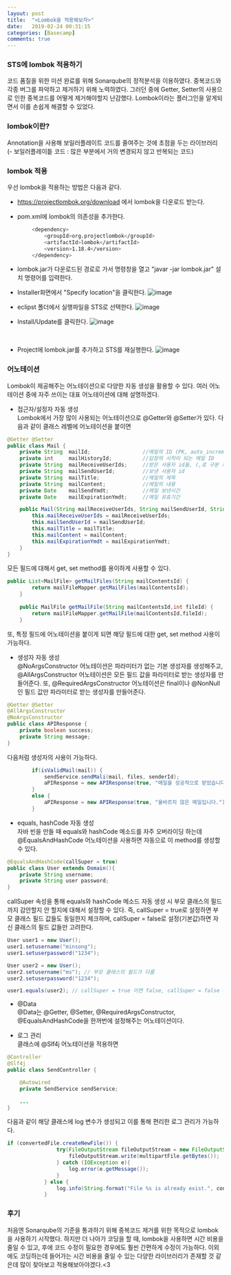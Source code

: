 ```yaml
---
layout: post
title:  "<Lombok을 적용해보자>"
date:   2019-02-24 00:31:15
categories: [Basecamp]
comments: true
---
```




### STS에 lombok 적용하기
코드 품질을 위한 미션 완료를 위해 Sonarqube의 정적분석을 이용하였다. 중복코드와 각종 버그를 파악하고 제거하기 위해 노력하였다. 그러던 중에 Getter, Setter의 사용으로 인한 중복코드를 어떻게 제거해야할지 난감했다. Lombok이라는 플러그인을 알게되면서 이를 손쉽게 해결할 수 있었다. 

### lombok이란?
Annotation을 사용해 보일러플레이트 코드를 줄여주는 것에 초점을 두는 라이브러리<br>
(- 보일러플레이틑 코드 : 많은 부분에서 거의 변경되지 않고 반복되는 코드)

### lombok 적용
우선 lombok을 적용하는 방법은 다음과 같다.
* https://projectlombok.org/download 에서 lombok을 다운로드 받는다.

* pom.xml에 lombok의 의존성을 추가한다.
```bash
		<dependency>
			<groupId>org.projectlombok</groupId>
			<artifactId>lombok</artifactId>
			<version>1.18.4</version>
		</dependency>
```

* lombok.jar가 다운로드된 경로로 가서 명령창을 열고 "javar -jar lombok.jar" 설치 명령어를 입력한다.

* Installer화면에서 "Specify location"을 클릭한다.
![image](https://user-images.githubusercontent.com/28076434/53289494-f4712f00-37d9-11e9-966c-cf9e5430d042.png)

* eclipst 폴더에서 실행파일을 STS로 선택한다. 
![image](https://user-images.githubusercontent.com/28076434/53289504-2b474500-37da-11e9-901e-10140b324749.png)

* Install/Update를 클릭한다.
![image](https://user-images.githubusercontent.com/28076434/53289519-4d40c780-37da-11e9-8ca2-03f252614b91.png)

<br>

* Project에 lombok.jar를 추가하고 STS를 재실행한다.
![image](https://user-images.githubusercontent.com/28076434/53289524-6f3a4a00-37da-11e9-9bcc-4d69ca9d630b.png)

### 어노테이션
Lombok이 제공해주는 어노테이션으로 다양한 자동 생성을 활용할 수 있다. 여러 어노테이션 중에 자주 쓰이는 대표 어노테이션에 대해 설명하겠다.
* 접근자/설정자 자동 생성<br>
Lombok에서 가장 많이 사용되는 어노테이션으로 @Getter와 @Setter가 있다. 다음과 같이 클래스 레벨에 어노테이션을 붙이면
```java
@Getter @Setter
public class Mail {
	private String	mailId;					//메일의 ID (PK, auto_increment)
	private int		mailHistoryId;			//답장의 시작이 되는 메일 ID
	private String	mailReceiveUserIds;		//받은 사용자 id들, (,로 구분 최대 40명)
	private String	mailSendUserId;			//보낸 사용자 id
	private String 	mailTitle;				//메일의 제목
	private String 	mailContent;			//메일의 내용
	private Date	mailSendYmdt;			//메일 보낸시간
	private Date	mailExpirationYmdt;		//메일 유효기간

	public Mail(String mailReceiveUserIds, String mailSendUserId, String mailTitle, String mailContent, Date mailExpirationYmdt) {
		this.mailReceiveUserIds = mailReceiveUserIds;
		this.mailSendUserId = mailSendUserId;
		this.mailTitle = mailTitle;
		this.mailContent = mailContent;
		this.mailExpirationYmdt = mailExpirationYmdt;
	}
}
```

모든 필드에 대해서 get, set method를 용이하게 사용할 수 있다.
```java
public List<MailFile> getMailFiles(String mailContentsId) {
		return mailFileMapper.getMailFiles(mailContentsId);
	}
	
	public MailFile getMailFile(String mailContentsId,int fileId) {
		return mailFileMapper.getMailFile(mailContentsId,fileId);
	}
```

또, 특정 필드에 어노테이션을 붙이게 되면 해당 필드에 대한 get, set method 사용이 가능하다.

* 생성자 자동 생성<br>
@NoArgsConstructor 어노테이션은 파라미터가 없는 기본 생성자를 생성해주고, @AllArgsConstructor 어노테이션은 모든 필드 값을 파라미터로 받는 생성자를 만들어준다. 또, @RequiredArgsConstructor 어노테이션은 final이나 @NonNull인 필드 값만 파라미터로 받는 생성자를 만들어준다.
```java
@Getter @Setter
@AllArgsConstructor
@NoArgsConstructor
public class APIResponse {
	private boolean success;
	private String message;
}
```
다음처럼 생성자의 사용이 가능하다.
```java
		if(isValidMail(mail)) {
			sendService.sendMali(mail, files, senderId);
			aPIResponse = new APIResponse(true, "메일을 성공적으로 받았습니다.");
		}
		else {
			aPIResponse = new APIResponse(true, "올바르지 않은 메일입니다.");
		}
```

* equals, hashCode 자동 생성<br>
자바 빈을 만들 때 equals와 hashCode 메소드를 자주 오버라이딩 하는데 @EqualsAndHashCode 어노테이션을 사용하면 자동으로 이 method를 생성할 수 있다.
```java
@EqualsAndHashCode(callSuper = true)
public class User extends Domain(){
    private String username;
    private String user password;
}
```

callSuper 속성을 통해 equals와 hashCode 메소드 자동 생성 시 부모 클래스의 필드까지 감안할지 안 할지에 대해서 설정할 수 있다. 즉, callSuper = true로 설정하면 부모 클래스 필드 값들도 동일한지 체크하며, callSuper = false로 설정(기본값)하면 자신 클래스의 필드 값들만 고려한다.
```java
User user1 = new User();
user1.setusername("minsong");
user1.setuserpassword("1234");

User user2 = new User();
user2.setusername("ms"); // 부모 클래스의 필드가 다름
user2.setuserpassword("1234");

user1.equals(user2); // callSuper = true 이면 false, callSuper = false 이면 true
```

* @Data<br>
@Data는 @Getter, @Setter, @RequiredArgsConstructor, @EqualsAndHashCode을 한꺼번에 설정해주는 어노테이션이다.

* 로그 관리<br>
클래스에 @Slf4j 어노테이션을 적용하면
```java
@Controller
@Slf4j
public class SendController {

	@Autowired
	private SendService sendService;

    ...
}

```
다음과 같이 해당 클래스에 log 변수가 생성되고 이를 통해 편리한 로그 관리가 가능하다.
```java
if (convertedFile.createNewFile()) {
				try(FileOutputStream fileOutputStream = new FileOutputStream(convertedFile)) {
					fileOutputStream.write(multipartFile.getBytes());
				} catch (IOException e){
					log.error(e.getMessage());
				}
			} else {
				log.info(String.format("File %s is already exist.", convertedFile.getName()));
			}
```

### 후기
처음엔 Sonarqube의 기준을 통과하기 위해 중복코드 제거를 위한 목적으로 lombok을 사용하기 시작했다. 하지만 더 나아가 코딩을 할 때, lombok을 사용하면 시간 비용을 줄일 수 있고, 후에 코드 수정이 필요한 경우에도 훨씬 간편하게 수정이 가능하다. 이외에도 코딩하는데 들어가는 시간 비용을 줄일 수 있는 다양한 라이브러리가 존재할 것 같은데 많이 찾아보고 적용해보아야겠다.<3 
<!--more-->

